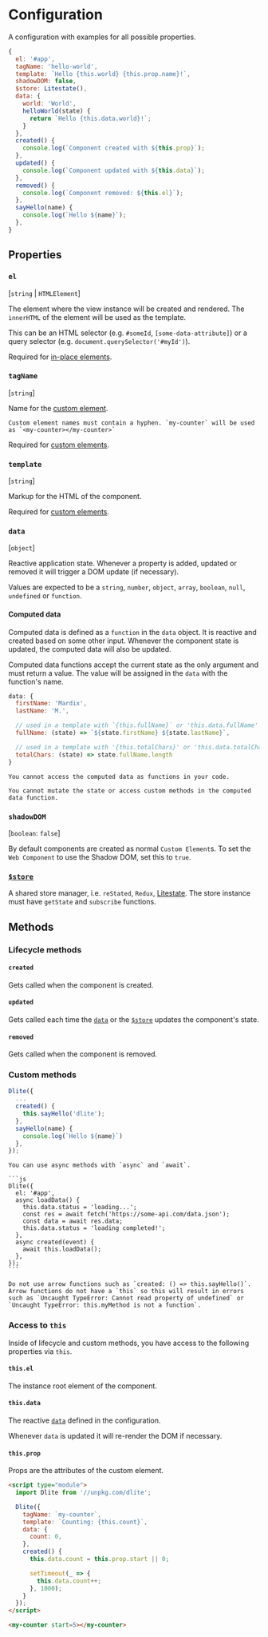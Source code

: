 # Configuration

A configuration with examples for all possible properties.

```js
{
  el: '#app',
  tagName: 'hello-world',
  template: `Hello {this.world} {this.prop.name}!`,
  shadowDOM: false,
  $store: Litestate(),
  data: {
    world: 'World',
    helloWorld(state) {
      return `Hello {this.data.world}!`;
    }
  },
  created() {
    console.log(`Component created with ${this.prop}`);
  },
  updated() {
    console.log(`Component updated with ${this.data}`);
  },
  removed() {
    console.log(`Component removed: ${this.el}`);
  },
  sayHello(name) {
    console.log(`Hello ${name}`);
  },
}
```

## Properties

### `el`
[`string` | `HTMLElement`]

The element where the view instance will be created and rendered. The `innerHTML` of the element will be used as the template. 

This can be an HTML selector (e.g. `#someId`, `[some-data-attribute]`) or a query selector (e.g. `document.querySelector('#myId')`).

Required for [in-place elements](components/index.md#in-place-element).

### `tagName`
[`string`]

Name for the [custom element](components/index.md#custom-element). 

```{note}
Custom element names must contain a hyphen. `my-counter` will be used as `<my-counter></my-counter>`
```

Required for [custom elements](components/index.md#custom-element).

### `template`
[`string`]

Markup for the HTML of the component.

Required for [custom elements](components/index.md#custom-element).

### `data`
[`object`]

Reactive application state. Whenever a property is added, updated or removed it will trigger a DOM update (if necessary).

Values are expected to be a `string`, `number`, `object`, `array`, `boolean`, `null`, `undefined` or `function`.

#### Computed data

Computed data is defined as a `function` in the `data` object. It is reactive and created based on some other input. Whenever the component state is updated, the computed data will also be updated.

Computed data functions accept the current state as the only argument and must return a value. The value will be assigned in the `data` with the function's name.

```js
data: {
  firstName: 'Mardix',
  lastName: 'M.',

  // used in a template with `{this.fullName}` or 'this.data.fullName' in JavaScript
  fullName: (state) => `${state.firstName} ${state.lastName}`,

  // used in a template with '{this.totalChars}' or 'this.data.totalChars' in JavaScript
  totalChars: (state) => state.fullName.length
}
```

```{note}
You cannot access the computed data as functions in your code.
```

```{note}
You cannot mutate the state or access custom methods in the computed data function.
```

### `shadowDOM`
[`boolean`: `false`]

By default components are created as normal `Custom Element`s. To set the `Web Component` to use the Shadow DOM, set this to `true`.

### [`$store`](store.md)

A shared store manager, i.e. `reStated`, `Redux`, [Litestate](https://github.com/mardix/litestate). The store instance must have `getState` and `subscribe` functions. 

## Methods

### Lifecycle methods

#### `created`

Gets called when the component is created.

#### `updated`

Gets called each time the [`data`](#data) or the [`$store`](#store) updates the component's state.

#### `removed`

Gets called when the component is removed.

### Custom methods

```js
Dlite({
  ...
  created() {
    this.sayHello('dlite');
  },
  sayHello(name) {
    console.log(`Hello ${name}`)
  },
});
```

````{note}
You can use async methods with `async` and `await`.

```js
Dlite({
  el: '#app',
  async loadData() {
    this.data.status = 'loading...';
    const res = await fetch('https://some-api.com/data.json');
    const data = await res.data;
    this.data.status = 'loading completed!';
  },
  async created(event) {
    await this.loadData();
  },
});
```
````

```{warning}
Do not use arrow functions such as `created: () => this.sayHello()`. Arrow functions do not have a `this` so this will result in errors such as `Uncaught TypeError: Cannot read property of undefined` or `Uncaught TypeError: this.myMethod is not a function`.
```

### Access to `this`

Inside of lifecycle and custom methods, you have access to the following properties via `this`.

#### `this.el`

The instance root element of the component.

#### `this.data`

The reactive [`data`](#data) defined in the configuration.

Whenever `data` is updated it will re-render the DOM if necessary.

#### `this.prop`

Props are the attributes of the custom element.

```html
<script type="module">
  import Dlite from '//unpkg.com/dlite';

  Dlite({
    tagName: `my-counter`,
    template: `Counting: {this.count}`,
    data: {
      count: 0,
    },
    created() {
      this.data.count = this.prop.start || 0;

      setTimeout(_ => { 
        this.data.count++;
      }, 1000);
    }
  });
</script>

<my-counter start=5></my-counter>
```
